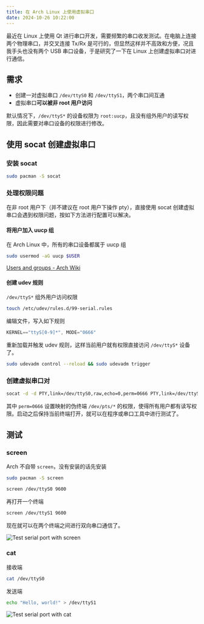 ```yaml
---
title: 在 Arch Linux 上使用虚拟串口
date: 2024-10-26 10:22:00
---
```


最近在 Linux 上使用 Qt 进行串口开发，需要频繁的串口收发测试。在电脑上连接两个物理串口，并交叉连接 Tx/Rx 是可行的，但显然这样并不高效和方便，况且我手头也没有两个 USB 串口设备，于是研究了一下在 Linux 上创建虚拟串口对进行通信。

## 需求

- 创建一对虚拟串口 `/dev/ttyS0` 和 `/dev/ttyS1`，两个串口间互通
- 虚拟串口**可以被非 root 用户访问**

默认情况下，`/dev/ttyS*` 的设备权限为 `root:uucp`，且没有组外用户的读写权限，因此需要对串口设备的权限进行修改。

## 使用 socat 创建虚拟串口

### 安装 socat

```sh
sudo pacman -S socat
```

### 处理权限问题

在非 root 用户下（并不建议在 root 用户下操作 pty），直接使用 socat 创建虚拟串口会遇到权限问题，按如下方法进行配置可以解决。

#### 将用户加入 uucp 组

在 Arch Linux 中，所有的串口设备都属于 uucp 组

```sh
sudo usermod -aG uucp $USER
```

[Users and groups - Arch Wiki](https://wiki.archlinux.org/title/Users_and_groups#User_groups)

#### 创建 udev 规则

`/dev/ttyS*` 组外用户访问权限

```sh
touch /etc/udev/rules.d/99-serial.rules
```

编辑文件，写入如下规则

```js
KERNEL=="ttyS[0-9]*", MODE="0666"
```

重新加载并触发 udev 规则，这样当前用户就有权限直接访问 `/dev/ttyS*` 设备了。

```sh
sudo udevadm control --reload && sudo udevadm trigger
```

### 创建虚拟串口对

```sh
socat -d -d PTY,link=/dev/ttyS0,raw,echo=0,perm=0666 PTY,link=/dev/ttyS1,raw,echo=0,perm=0666
```

其中 `perm=0666` 设置映射的伪终端 `/dev/pts/*` 的权限，使得所有用户都有读写权限。启动之后保持当前终端打开，就可以在程序或串口工具中进行测试了。

## 测试

### screen

Arch 不自带 `screen`，没有安装的话先安装

```sh
sudo pacman -S screen
```

```sh
screen /dev/ttyS0 9600
```

再打开一个终端

```sh
screen /dev/ttyS1 9600
```

现在就可以在两个终端之间进行双向串口通信了。

![Test serial port with screen](/assets/posts/virtual-serialport-in-arch-linux/test-with-screen.png)

### cat

接收端

```sh
cat /dev/ttyS0
```

发送端

```sh
echo "Hello, world!" > /dev/ttyS1
```

![Test serial port with cat](/assets/posts/virtual-serialport-in-arch-linux/test-with-cat.png)
